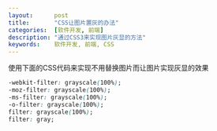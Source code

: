 ```yaml
---
layout:      post
title:       "CSS让图片置灰的办法"
categories:  [软件开发, 前端]
description: "通过CSS3来实现图片灰显的方法"
keywords:    软件开发, 前端, CSS
---
```


使用下面的CSS代码来实现不用替换图片而让图片实现灰显的效果

``` css
-webkit-filter: grayscale(100%);
-moz-filter: grayscale(100%);
-ms-filter: grayscale(100%);
-o-filter: grayscale(100%);
filter: grayscale(100%);
filter: gray;
```